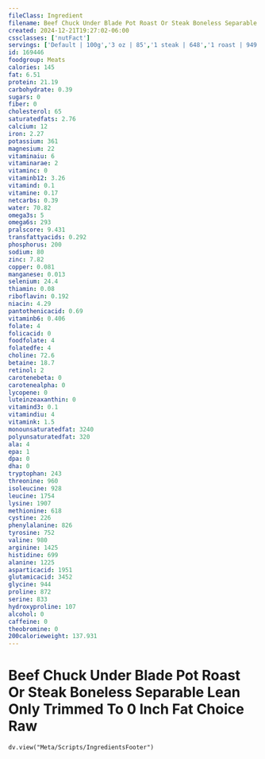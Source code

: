 ```yaml
---
fileClass: Ingredient
filename: Beef Chuck Under Blade Pot Roast Or Steak Boneless Separable Lean Only Trimmed To 0 Inch Fat Choice Raw
created: 2024-12-21T19:27:02-06:00
cssclasses: ['nutFact']
servings: ['Default | 100g','3 oz | 85','1 steak | 648','1 roast | 949']
id: 169446
foodgroup: Meats
calories: 145
fat: 6.51
protein: 21.19
carbohydrate: 0.39
sugars: 0
fiber: 0
cholesterol: 65
saturatedfats: 2.76
calcium: 12
iron: 2.27
potassium: 361
magnesium: 22
vitaminaiu: 6
vitaminarae: 2
vitaminc: 0
vitaminb12: 3.26
vitamind: 0.1
vitamine: 0.17
netcarbs: 0.39
water: 70.82
omega3s: 5
omega6s: 293
pralscore: 9.431
transfattyacids: 0.292
phosphorus: 200
sodium: 80
zinc: 7.82
copper: 0.081
manganese: 0.013
selenium: 24.4
thiamin: 0.08
riboflavin: 0.192
niacin: 4.29
pantothenicacid: 0.69
vitaminb6: 0.406
folate: 4
folicacid: 0
foodfolate: 4
folatedfe: 4
choline: 72.6
betaine: 18.7
retinol: 2
carotenebeta: 0
carotenealpha: 0
lycopene: 0
luteinzeaxanthin: 0
vitamind3: 0.1
vitamindiu: 4
vitamink: 1.5
monounsaturatedfat: 3240
polyunsaturatedfat: 320
ala: 4
epa: 1
dpa: 0
dha: 0
tryptophan: 243
threonine: 960
isoleucine: 928
leucine: 1754
lysine: 1907
methionine: 618
cystine: 226
phenylalanine: 826
tyrosine: 752
valine: 980
arginine: 1425
histidine: 699
alanine: 1225
asparticacid: 1951
glutamicacid: 3452
glycine: 944
proline: 872
serine: 833
hydroxyproline: 107
alcohol: 0
caffeine: 0
theobromine: 0
200calorieweight: 137.931
---
```


# Beef Chuck Under Blade Pot Roast Or Steak Boneless Separable Lean Only Trimmed To 0 Inch Fat Choice Raw

```dataviewjs
dv.view("Meta/Scripts/IngredientsFooter")
```